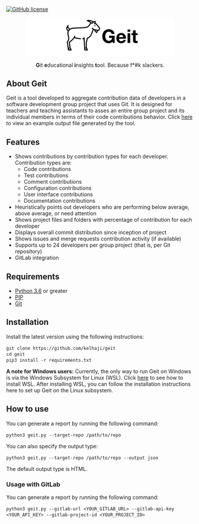 
[![GitHub license](https://img.shields.io/github/license/Naereen/StrapDown.js.svg)](https://github.com/Naereen/StrapDown.js/blob/master/LICENSE)


<p align="center">
  <p align="center">
     <img src="https://github.com/kelhaji/geit/blob/master/logos/logo-white.png?raw=true" alt="Geit" width="400">
  </p>
  <p align="center">
    <b>G</b>it <b>e</b>ducational <b>i</b>nsights <b>t</b>ool. Because f*#k slackers.
  </p>
</p>


## About Geit

Geit is a tool developed to aggregate contribution data of developers in a software development group project that uses Git. It is designed for teachers and teaching assistants to asses an entire group project and its individual members in terms of their code contributions behavior. Click <a href="https://raw.githubusercontent.com/kelhaji/geit/master/output_examples/example-fake-project-original.png" target="_blank">here</a> to view an example output file generated by the tool.

## Features

- Shows contributions by contribution types for each developer. Contribution types are:
    - Code contributions
    - Test contributions
    - Comment contributions
    - Configuration contributions
    - User interface contributions
    - Documentation contributions
- Heuristically points out developers who are performing below average, above average, or need attention
- Shows project files and folders with percentage of contribution for each developer
- Displays overall commit distribution since inception of project
- Shows issues and merge requests contribution activity (if available)
- Supports up to 24 developers per group project (that is, per Git repository)
- GitLab integration

## Requirements

- [Python 3.6](https://www.python.org/downloads/) or greater
- [PIP](https://pypi.org/project/pip/)
- [Git](https://git-scm.com/)

## Installation
Install the latest version using the following instructions:

```
git clone https://github.com/kelhaji/geit
cd geit
pip3 install -r requirements.txt
```

**A note for Windows users:** Currently, the only way to run Geit on Windows is via the Windows Subsystem for Linux (WSL). Click [here](https://docs.microsoft.com/en-us/windows/wsl/install-win10) to see how to install WSL. After installing WSL, you can follow the installation instructions here to set up Geit on the Linux subsystem.

## How to use

You can generate a report by running the following command:
```
python3 geit.py --target-repo /path/to/repo
```

You can also specify the output type:
```
python3 geit.py --target-repo /path/to/repo --output json
```
The default output type is HTML.

### Usage with GitLab

You can generate a report by running the following command:
```
python3 geit.py --gitlab-url <YOUR_GITLAB_URL> --gitlab-api-key <YOUR_API_KEY> --gitlab-project-id <YOUR_PROJECT_ID>
```